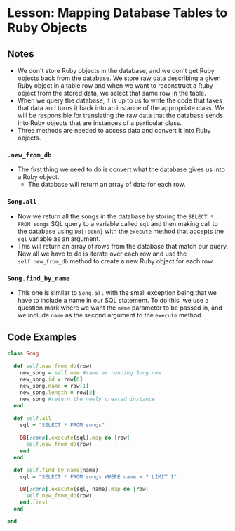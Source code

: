 # Lesson: Mapping Database Tables to Ruby Objects

## Notes

- We don't store Ruby objects in the database, and we don't get Ruby objects back from the database. We store raw data describing a given Ruby object in a table row and when we want to reconstruct a Ruby object from the stored data, we select that same row in the table.
- When we query the database, it is up to us to write the code that takes that data and turns it back into an instance of the appropriate class. We will be responsible for translating the raw data that the database sends into Ruby objects that are instances of a particular class.
- Three methods are needed to access data and convert it into Ruby objects.

### `.new_from_db`

- The first thing we need to do is convert what the  database gives us into a Ruby object.
  - The database will return an array of data for each row.

### `Song.all`

- Now we return all the songs in the database by storing the `SELECT * FROM songs` SQL query to a variable called `sql` and then making  call to the database using `DB[:conn]` with the `execute` method that accepts the `sql` variable as an argument.
- This will return an array of rows from the database that match our query. Now all we have to do is iterate over each row and use the `self.new_from_db` method to create a new Ruby object for each row.

### `Song.find_by_name`

- This one is similar to `Song.all` with the small exception being that we have to include a name in our SQL statement. To do this, we use a question mark where we want the `name` parameter to be passed in, and we include `name` as the second argument to the `execute` method.

## Code Examples

```ruby
class Song
  
  def self.new_from_db(row)
    new_song = self.new #same as running Song.new
    new_song.id = row[0]
    new_song.name = row[1]
    new_song.length = row[2]
    new_song #return the newly created instance
  end
  
  def self.all
    sql = "SELECT * FROM songs"

    DB[:conn].execute(sql).map do |row|
      self.new_from_db(row)
    end
  end

  def self.find_by_name(name)
    sql = "SELECT * FROM songs WHERE name = ? LIMIT 1"

    DB[:conn].execute(sql, name).map do |row|
      self.new_from_db(row)
    end.first
  end

end
```